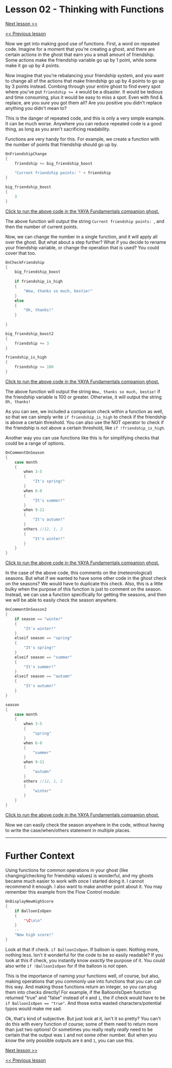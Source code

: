 # Lesson 02 - Thinking with Functions

[Next lesson >>](https://github.com/Zichqec/YAYA_Fundamentals/blob/main/Module%204%20-%20Functions/03%20-%20Pure%20Functions.md)

[<< Previous lesson](https://github.com/Zichqec/YAYA_Fundamentals/blob/main/Module%204%20-%20Functions/01%20-%20SHIORI%20Events%20vs%20Functions.md)

Now we get into making good use of functions. First, a word on repeated code. Imagine for a moment that you're creating a ghost, and there are certain actions in the ghost that earn you a small amount of friendship. Some actions make the friendship variable go up by 1 point, while some make it go up by 4 points.

Now imagine that you're rebalancing your friendship system, and you want to change all of the actions that make friendship go up by 4 points to go up by 3 points instead. Combing through your entire ghost to find every spot where you've put `friendship += 4` would be a disaster. It would be tedious and time consuming, plus it would be easy to miss a spot. Even with find & replace, are you *sure* you got them all? Are you positive you didn't replace anything you didn't mean to?

This is the danger of repeated code, and this is only a very simple example. It can be much worse. Anywhere you can reduce repeated code is a good thing, as long as you aren't sacrificing readability.

Functions are very handy for this. For example, we create a function with the number of points that friendship should go up by.

```c
OnFriendshipChange
{
	friendship += big_friendship_boost
	
	"Current friendship points: " + friendship
}

big_friendship_boost
{
	3
}
```

[Click to run the above code in the YAYA Fundamentals companion ghost.](https://zichqec.github.io/s-the-skeleton/jump.html?url=x-ukagaka-link%3Atype%3Devent%26ghost%3DYAYA%20Fundamentals%26info%3DOnExample.M4.L2.FriendshipChange)

The above function will output the string `Current friendship points: `, and then the number of current points.

Now, we can change the number in a single function, and it will apply all over the ghost. But what about a step further? What if you decide to rename your friendship variable, or change the operation that is used? You could cover that too.

```c
OnCheckFriendship
{
	big_friendship_boost
	
	if friendship_is_high
	{
		"Wow, thanks so much, bestie!"
	}
	else
	{
		"Oh, thanks!"
	}
	
}

big_friendship_boost2
{
	friendship += 3
}

friendship_is_high
{
	friendship >= 100
}
```

[Click to run the above code in the YAYA Fundamentals companion ghost.](https://zichqec.github.io/s-the-skeleton/jump.html?url=x-ukagaka-link%3Atype%3Devent%26ghost%3DYAYA%20Fundamentals%26info%3DOnExample.M4.L2.CheckFriendship)

The above function will output the string `Wow, thanks so much, bestie!` if the friendship variable is 100 or greater. Otherwise, it will output the string `Oh, thanks!`

As you can see, we included a comparison check within a function as well, so that we can simply write `if friendship_is_high` to check if the friendship is above a certain threshold. You can also use the NOT operator to check if the friendship is *not* above a certain threshold, like `if !friendship_is_high`.


Another way you can use functions like this is for simplifying checks that could be a range of options.

```c
OnCommentOnSeason
{
	case month
	{
		when 3-5
		{
			"It's spring!"
		}
		when 6-8
		{
			"It's summer!"
		}
		when 9-11
		{
			"It's autumn!"
		}
		others //12, 1, 2
		{
			"It's winter!"
		}
	}
}
```

[Click to run the above code in the YAYA Fundamentals companion ghost.](https://zichqec.github.io/s-the-skeleton/jump.html?url=x-ukagaka-link%3Atype%3Devent%26ghost%3DYAYA%20Fundamentals%26info%3DOnExample.M4.L2.CommentOnSeason)

In the case of the above code, this comments on the (meteorological) seasons. But what if we wanted to have some other code in the ghost check on the seasons? We would have to duplicate this check. Also, this is a little bulky when the purpose of this function is just to comment on the season. Instead, we can use a function specifically for getting the seasons, and then we will be able to easily check the season anywhere.

```c
OnCommentOnSeason2
{
	if season == "winter"
	{
		"It's winter!"
	}
	elseif season == "spring"
	{
		"It's spring!"
	}
	elseif season == "summer"
	{
		"It's summer!"
	}
	elseif season == "autumn"
	{
		"It's autumn!"
	}
}

season
{
	case month
	{
		when 3-5
		{
			"spring"
		}
		when 6-8
		{
			"summer"
		}
		when 9-11
		{
			"autumn"
		}
		others //12, 1, 2
		{
			"winter"
		}
	}
}
```

[Click to run the above code in the YAYA Fundamentals companion ghost.](https://zichqec.github.io/s-the-skeleton/jump.html?url=x-ukagaka-link%3Atype%3Devent%26ghost%3DYAYA%20Fundamentals%26info%3DOnExample.M4.L2.CommentOnSeason2)

Now we can easily check the season anywhere in the code, without having to write the case/when/others statement in multiple places.

---

# Further Context

Using functions for common operations in your ghost (like changing/checking for friendship values) is wonderful, and my ghosts became much easier to work with once I started doing it. I cannot recommend it enough. I also want to make another point about it. You may remember this example from the Flow Control module:

```c
OnDisplayNewHighScore
{
	if BalloonIsOpen
	{
		"\C\n\n"
	}
	--
	"New high score!"
}
```

Look at that if check. `if BalloonIsOpen`. If balloon is open. Nothing more, nothing less. Isn't it wonderful for the code to be so easily readable? If you look at this if check, you instantly know *exactly* the purpose of it. You could also write `if !BalloonIsOpen` for if the balloon is *not* open.

This is the importance of naming your functions well, of course, but also, making operations that you commonly use into functions that you can call this way. And making those functions return an integer, so you can plug them into checks directly! For example, if the BalloonIsOpen function returned "true" and "false" instead of `0` and `1`, the if check would have to be `if BalloonIsOpen == "true"`. And those extra wasted characters/potential typos would make me sad.

Ok, that's kind of subjective. But just look at it, isn't it so pretty? You can't do this with every function of course; some of them need to return more than just two options! Or sometimes you really really *really* need to be certain that the output was `1` and not some other number. But when you *know* the only possible outputs are `0` and `1`, you can use this.

[Next lesson >>](https://github.com/Zichqec/YAYA_Fundamentals/blob/main/Module%204%20-%20Functions/03%20-%20Pure%20Functions.md)

[<< Previous lesson](https://github.com/Zichqec/YAYA_Fundamentals/blob/main/Module%204%20-%20Functions/01%20-%20SHIORI%20Events%20vs%20Functions.md)